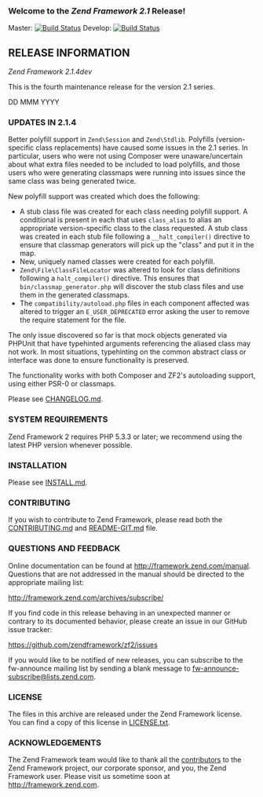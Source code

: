 ### Welcome to the *Zend Framework 2.1* Release!

Master: [![Build Status](https://secure.travis-ci.org/zendframework/zf2.png?branch=master)](http://travis-ci.org/zendframework/zf2)
Develop: [![Build Status](https://secure.travis-ci.org/zendframework/zf2.png?branch=develop)](http://travis-ci.org/zendframework/zf2)

## RELEASE INFORMATION

*Zend Framework 2.1.4dev*

This is the fourth maintenance release for the version 2.1 series.

DD MMM YYYY

### UPDATES IN 2.1.4

Better polyfill support in `Zend\Session` and `Zend\Stdlib`. Polyfills
(version-specific class replacements) have caused some issues in the 2.1 series.
In particular, users who were not using Composer were unaware/uncertain about
what extra files needed to be included to load polyfills, and those users who
were generating classmaps were running into issues since the same class was
being generated twice.

New polyfill support was created which does the following:

- A stub class file was created for each class needing polyfill support. A
  conditional is present in each that uses `class_alias` to alias an appropriate
  version-specific class to the class requested. A stub class was created in each
  stub file following a `__halt_compiler()` directive to ensure that classmap
  generators will pick up the "class" and put it in the map.
- New, uniquely named classes were created for each polyfill.
- `Zend\File\ClassFileLocator` was altered to look for class definitions
  following a `halt_compiler()` directive. This ensures that
  `bin/classmap_generator.php` will discover the stub class files and use them
  in the generated classmaps.
- The `compatibility/autoload.php` files in each component affected was altered
  to trigger an `E_USER_DEPRECATED` error asking the user to remove the require
  statement for the file.

The only issue discovered so far is that mock objects generated via PHPUnit that
have typehinted arguments referencing the aliased class may not work. In most
situations, typehinting on the common abstract class or interface was done to
ensure functionality is preserved.

The functionality works with both Composer and ZF2's autoloading support, using
either PSR-0 or classmaps.

Please see [CHANGELOG.md](CHANGELOG.md).

### SYSTEM REQUIREMENTS

Zend Framework 2 requires PHP 5.3.3 or later; we recommend using the
latest PHP version whenever possible.

### INSTALLATION

Please see [INSTALL.md](INSTALL.md).

### CONTRIBUTING

If you wish to contribute to Zend Framework, please read both the
[CONTRIBUTING.md](CONTRIBUTING.md) and [README-GIT.md](README-GIT.md) file.

### QUESTIONS AND FEEDBACK

Online documentation can be found at http://framework.zend.com/manual.
Questions that are not addressed in the manual should be directed to the
appropriate mailing list:

http://framework.zend.com/archives/subscribe/

If you find code in this release behaving in an unexpected manner or
contrary to its documented behavior, please create an issue in our GitHub
issue tracker:

https://github.com/zendframework/zf2/issues

If you would like to be notified of new releases, you can subscribe to
the fw-announce mailing list by sending a blank message to
<fw-announce-subscribe@lists.zend.com>.

### LICENSE

The files in this archive are released under the Zend Framework license.
You can find a copy of this license in [LICENSE.txt](LICENSE.txt).

### ACKNOWLEDGEMENTS

The Zend Framework team would like to thank all the [contributors](https://github.com/zendframework/zf2/contributors) to the Zend
Framework project, our corporate sponsor, and you, the Zend Framework user.
Please visit us sometime soon at http://framework.zend.com.
